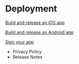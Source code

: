 # Deployment

[Build and release an iOS app](https://docs.flutter.dev/deployment/ios)

[Build and release an Android app](https://docs.flutter.dev/deployment/android)

[Sign your app](https://developer.android.com/studio/publish/app-signing)

* Privacy Policy
* Release Notes

